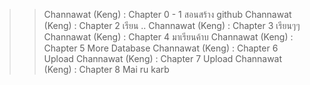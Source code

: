 >> Channawat (Keng) : Chapter 0 - 1 สอนสร้าง github
>> Channawat (Keng) : Chapter 2 เรียน ..
>> Channawat (Keng) : Chapter 3 เรียนๆๆ
>> Channawat (Keng) : Chapter 4 มาเรียนค้าบ
>> Channawat (Keng) : Chapter 5 More Database
>> Channawat (Keng) : Chapter 6 Upload
>> Channawat (Keng) : Chapter 7 Upload
>> Channawat (Keng) : Chapter 8 Mai ru karb